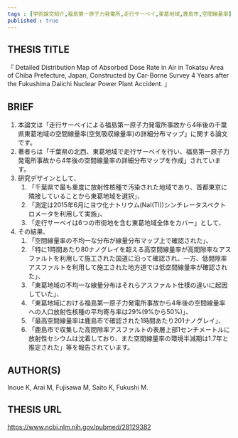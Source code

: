 ```yaml
---
tags : [学術論文紹介,福島第一原子力発電所,走行サーベイ,東葛地域,鹿島市,空間線量率] 
published : true
---
```


## THESIS TITLE
『
Detailed Distribution Map of Absorbed Dose Rate in Air in Tokatsu Area of Chiba Prefecture, Japan, Constructed by Car-Borne Survey 4 Years after the Fukushima Daiichi Nuclear Power Plant Accident.
』
  
## BRIEF

1. 本論文は「走行サーベイによる福島第一原子力発電所事故から4年後の千葉県東葛地域の空間線量率(空気吸収線量率)の詳細分布マップ」に関する論文です。
1. 著者らは「千葉県の北西、東葛地域で走行サーベイを行い、福島第一原子力発電所事故から4年後の空間線量率の詳細分布マップを作成」されています。
1. 研究デザインとして、
	1. 「千葉県で最も重度に放射性核種で汚染された地域であり、首都東京に隣接していることから東葛地域を選択」、 
	1. 「測定は2015年6月にヨウ化ナトリウム(NaI(Tl))シンチレータスペクトロメータを利用して実施」、
	1. 「走行サーベイは6つの市街地を含む東葛地域全体をカバー」として、
1. その結果、
	1. 「空間線量率の不均一な分布が線量分布マップ上で確認された」、
	1. 「特に1時間あたり80ナノグレイを超える高空間線量率が高間隙率なアスファルトを利用して施工された国道に沿って確認され、一方、低間隙率アスファルトを利用して施工された地方道では低空間線量率が確認された」、
	1. 「東葛地域の不均一な線量分布はそれらアスファルト仕樣の違いに起因していた」、
	1. 「東葛地域における福島第一原子力発電所事故から4年後の空間線量率への人口放射性核種の平均寄与率は29%(9%から50%)」、
	1. 「最高空間線量率は鹿島市で確認された1時間あたり201ナノグレイ」、
	1. 「鹿島市で収集した高間隙率アスファルトの表層上部1センチメートルに放射性セシウムは沈着しており、また空間線量率の環境半減期は1.7年と推定された」等を報告されています。





## AUTHOR(S)

Inoue K, Arai M, Fujisawa M, Saito K, Fukushi M.

## THESIS URL
[
https://www.ncbi.nlm.nih.gov/pubmed/28129382
](
https://www.ncbi.nlm.nih.gov/pubmed/28129382
)